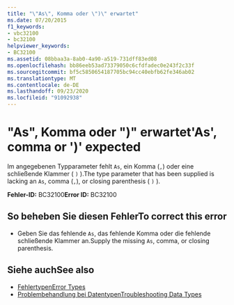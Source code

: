 ```yaml
---
title: "\"As\", Komma oder \")\" erwartet"
ms.date: 07/20/2015
f1_keywords:
- vbc32100
- bc32100
helpviewer_keywords:
- BC32100
ms.assetid: 08bbaa3a-8ab0-4a90-a519-731dff83ed08
ms.openlocfilehash: bb86eeb53ad73379050c6cfdfadec0e243f2c33f
ms.sourcegitcommit: bf5c5850654187705bc94cc40ebfb62fe346ab02
ms.translationtype: MT
ms.contentlocale: de-DE
ms.lasthandoff: 09/23/2020
ms.locfileid: "91092938"
---
```

# <a name="as-comma-or--expected"></a><span data-ttu-id="c88be-102">"As", Komma oder ")" erwartet</span><span class="sxs-lookup"><span data-stu-id="c88be-102">'As', comma or ')' expected</span></span>

<span data-ttu-id="c88be-103">Im angegebenen Typparameter fehlt `As`, ein Komma (`,`) oder eine schließende Klammer ( `)` ).</span><span class="sxs-lookup"><span data-stu-id="c88be-103">The type parameter that has been supplied is lacking an `As`, comma (`,`), or closing parenthesis ( `)` ).</span></span>  
  
 <span data-ttu-id="c88be-104">**Fehler-ID:** BC32100</span><span class="sxs-lookup"><span data-stu-id="c88be-104">**Error ID:** BC32100</span></span>  
  
## <a name="to-correct-this-error"></a><span data-ttu-id="c88be-105">So beheben Sie diesen Fehler</span><span class="sxs-lookup"><span data-stu-id="c88be-105">To correct this error</span></span>  
  
- <span data-ttu-id="c88be-106">Geben Sie das fehlende `As`, das fehlende Komma oder die fehlende schließende Klammer an.</span><span class="sxs-lookup"><span data-stu-id="c88be-106">Supply the missing `As`, comma, or closing parenthesis.</span></span>  
  
## <a name="see-also"></a><span data-ttu-id="c88be-107">Siehe auch</span><span class="sxs-lookup"><span data-stu-id="c88be-107">See also</span></span>

- [<span data-ttu-id="c88be-108">Fehlertypen</span><span class="sxs-lookup"><span data-stu-id="c88be-108">Error Types</span></span>](../programming-guide/language-features/error-types.md)
- [<span data-ttu-id="c88be-109">Problembehandlung bei Datentypen</span><span class="sxs-lookup"><span data-stu-id="c88be-109">Troubleshooting Data Types</span></span>](../programming-guide/language-features/data-types/troubleshooting-data-types.md)
